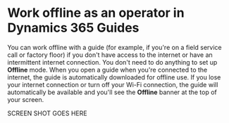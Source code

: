 

# Work offline as an operator in Dynamics 365 Guides

You can work offline with a guide (for example, if you're on a field service call or factory floor) if you don't have access to the internet or have an intermittent internet connection. You don't need to do anything to set up **Offline** mode. When you open a guide when you're connected to the internet, the guide is automatically downloaded for offline use. If you lose your internet connection or turn off your Wi-Fi connection, the guide will automatically be available and you'll see the **Offline** banner at the top of your screen.

SCREEN SHOT GOES HERE

